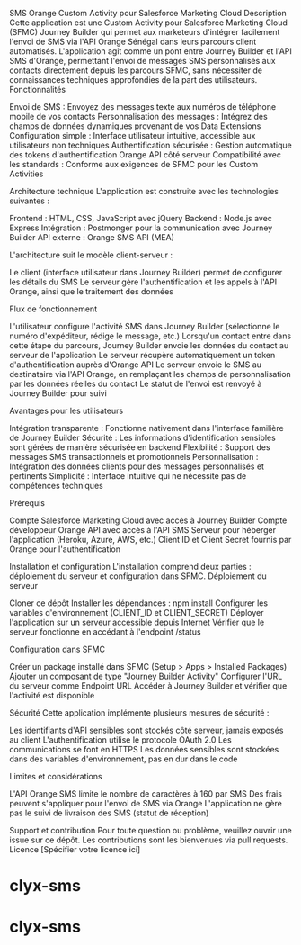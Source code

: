 SMS Orange Custom Activity pour Salesforce Marketing Cloud
Description
Cette application est une Custom Activity pour Salesforce Marketing Cloud (SFMC) Journey Builder qui permet aux marketeurs d'intégrer facilement l'envoi de SMS via l'API Orange Sénégal dans leurs parcours client automatisés.
L'application agit comme un pont entre Journey Builder et l'API SMS d'Orange, permettant l'envoi de messages SMS personnalisés aux contacts directement depuis les parcours SFMC, sans nécessiter de connaissances techniques approfondies de la part des utilisateurs.
Fonctionnalités

Envoi de SMS : Envoyez des messages texte aux numéros de téléphone mobile de vos contacts
Personnalisation des messages : Intégrez des champs de données dynamiques provenant de vos Data Extensions
Configuration simple : Interface utilisateur intuitive, accessible aux utilisateurs non techniques
Authentification sécurisée : Gestion automatique des tokens d'authentification Orange API côté serveur
Compatibilité avec les standards : Conforme aux exigences de SFMC pour les Custom Activities

Architecture technique
L'application est construite avec les technologies suivantes :

Frontend : HTML, CSS, JavaScript avec jQuery
Backend : Node.js avec Express
Intégration : Postmonger pour la communication avec Journey Builder
API externe : Orange SMS API (MEA)

L'architecture suit le modèle client-serveur :

Le client (interface utilisateur dans Journey Builder) permet de configurer les détails du SMS
Le serveur gère l'authentification et les appels à l'API Orange, ainsi que le traitement des données

Flux de fonctionnement

L'utilisateur configure l'activité SMS dans Journey Builder (sélectionne le numéro d'expéditeur, rédige le message, etc.)
Lorsqu'un contact entre dans cette étape du parcours, Journey Builder envoie les données du contact au serveur de l'application
Le serveur récupère automatiquement un token d'authentification auprès d'Orange API
Le serveur envoie le SMS au destinataire via l'API Orange, en remplaçant les champs de personnalisation par les données réelles du contact
Le statut de l'envoi est renvoyé à Journey Builder pour suivi

Avantages pour les utilisateurs

Intégration transparente : Fonctionne nativement dans l'interface familière de Journey Builder
Sécurité : Les informations d'identification sensibles sont gérées de manière sécurisée en backend
Flexibilité : Support des messages SMS transactionnels et promotionnels
Personnalisation : Intégration des données clients pour des messages personnalisés et pertinents
Simplicité : Interface intuitive qui ne nécessite pas de compétences techniques

Prérequis

Compte Salesforce Marketing Cloud avec accès à Journey Builder
Compte développeur Orange API avec accès à l'API SMS
Serveur pour héberger l'application (Heroku, Azure, AWS, etc.)
Client ID et Client Secret fournis par Orange pour l'authentification

Installation et configuration
L'installation comprend deux parties : déploiement du serveur et configuration dans SFMC.
Déploiement du serveur

Cloner ce dépôt
Installer les dépendances : npm install
Configurer les variables d'environnement (CLIENT_ID et CLIENT_SECRET)
Déployer l'application sur un serveur accessible depuis Internet
Vérifier que le serveur fonctionne en accédant à l'endpoint /status

Configuration dans SFMC

Créer un package installé dans SFMC (Setup > Apps > Installed Packages)
Ajouter un composant de type "Journey Builder Activity"
Configurer l'URL du serveur comme Endpoint URL
Accéder à Journey Builder et vérifier que l'activité est disponible

Sécurité
Cette application implémente plusieurs mesures de sécurité :

Les identifiants d'API sensibles sont stockés côté serveur, jamais exposés au client
L'authentification utilise le protocole OAuth 2.0
Les communications se font en HTTPS
Les données sensibles sont stockées dans des variables d'environnement, pas en dur dans le code

Limites et considérations

L'API Orange SMS limite le nombre de caractères à 160 par SMS
Des frais peuvent s'appliquer pour l'envoi de SMS via Orange
L'application ne gère pas le suivi de livraison des SMS (statut de réception)

Support et contribution
Pour toute question ou problème, veuillez ouvrir une issue sur ce dépôt. Les contributions sont les bienvenues via pull requests.
Licence
[Spécifier votre licence ici]
# clyx-sms
# clyx-sms
